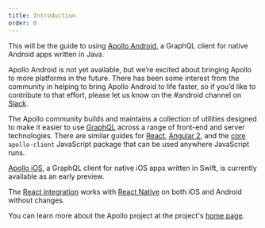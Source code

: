 ```yaml
---
title: Introduction
order: 0
---
```


This will be the guide to using [Apollo Android](https://github.com/apollostack/apollo-android), a GraphQL client for native Android apps written in Java.

Apollo Android is not yet available, but we’re excited about bringing Apollo to more platforms in the future. There has been some interest from the community in helping to bring Apollo Android to life faster, so if you’d like to contribute to that effort, please let us know on the #android channel on [Slack](http://apollostack.com/#slack).

The Apollo community builds and maintains a collection of utilities designed to make it easier to use [GraphQL](http://graphql.org) across a range of front-end and server technologies. There are similar guides for [React](/react), [Angular 2](/angular2), and the [core](/core) `apollo-client` JavaScript package that can be used anywhere JavaScript runs.

[Apollo iOS](https://github.com/apollostack/apollo-ios), a GraphQL client for native iOS apps written in Swift, is currently available as an early preview.

The [React integration](/react) works with [React Native](https://facebook.github.io/react-native/) on both iOS and Android without changes.

You can learn more about the Apollo project at the project's [home page](http://dev.apollodata.com/).
